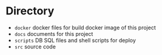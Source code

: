 # Directory

- `docker` docker files for build docker image of this project
- `docs` documents for this project
- `scripts` DB SQL files and shell scripts for deploy
- `src` source code